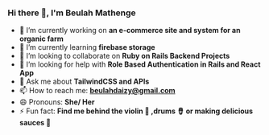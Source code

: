 ### Hi there 👋, I'm Beulah Mathenge

- 🔭 I’m currently working on **an e-commerce site and system for an organic farm**
- 🌱 I’m currently learning **firebase storage**
- 👯 I’m looking to collaborate on **Ruby on Rails Backend Projects**
- 🤔 I’m looking for help with **Role Based Authentication in Rails and React App**
- 💬 Ask me about **TailwindCSS and APIs**
- 📫 How to reach me: **beulahdaizy@gmail.com**
- 😄 Pronouns: **She/ Her**
- ⚡ Fun fact: **Find me behind the violin 🎻 ,drums 🪘 or making delicious sauces 🍅**

